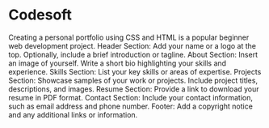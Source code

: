 # Codesoft

Creating a personal portfolio using CSS and HTML is a popular beginner web development
project.
Header Section: Add your name or a logo at the top.
Optionally, include a brief introduction or tagline.
About Section: Insert an image of yourself.
Write a short bio highlighting your skills and experience.
Skills Section: List your key skills or areas of expertise.
Projects Section: Showcase samples of your work or projects.
Include project titles, descriptions, and images.
Resume Section: Provide a link to download your resume in PDF format.
Contact Section: Include your contact information, such as email address and phone
number.
Footer: Add a copyright notice and any additional links or information.
